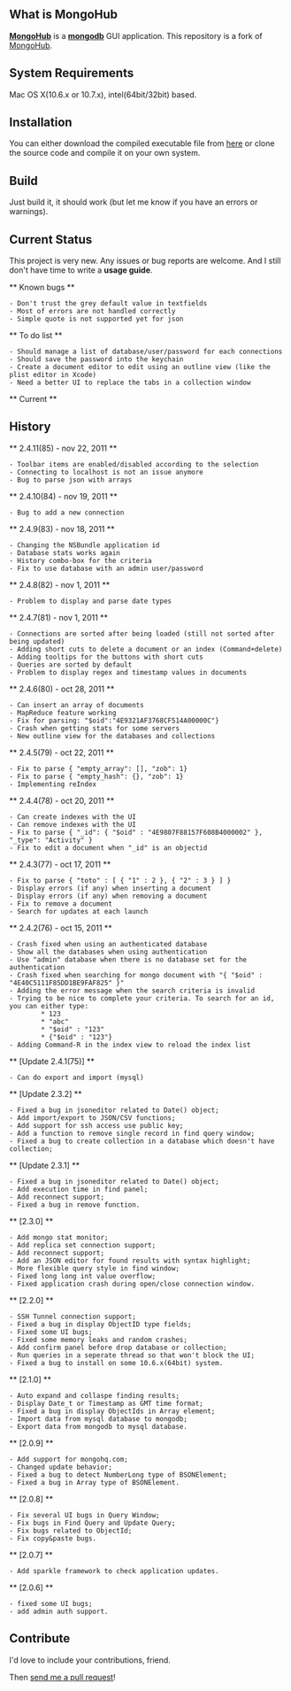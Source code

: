 ## What is MongoHub
**[MongoHub](http://mongohub.todayclose.com/)** is a **[mongodb](http://mongodb.org)** GUI application.
This repository is a fork of [MongoHub](https://github.com/bububa/MongoHub-Mac).

## System Requirements

Mac OS X(10.6.x or 10.7.x), intel(64bit/32bit) based.

## Installation

You can either download the compiled executable file from [here](https://github.com/downloads/fotonauts/MongoHub-Mac/MongoHub.zip) 
or clone the source code and compile it on your own system.

## Build

Just build it, it should work (but let me know if you have an errors or warnings).

## Current Status

This project is very new. Any issues or bug reports are welcome. And I still don't have time to write a **usage guide**.

** Known bugs **
    
    - Don't trust the grey default value in textfields
    - Most of errors are not handled correctly
    - Simple quote is not supported yet for json

** To do list **
    
    - Should manage a list of database/user/password for each connections
    - Should save the password into the keychain
    - Create a document editor to edit using an outline view (like the plist editor in Xcode)
    - Need a better UI to replace the tabs in a collection window
    
** Current **
    
## History

** 2.4.11(85) - nov 22, 2011 **

    - Toolbar items are enabled/disabled according to the selection
    - Connecting to localhost is not an issue anymore
    - Bug to parse json with arrays

** 2.4.10(84) - nov 19, 2011 **

    - Bug to add a new connection

** 2.4.9(83) - nov 18, 2011 **

    - Changing the NSBundle application id
    - Database stats works again
    - History combo-box for the criteria
    - Fix to use database with an admin user/password

** 2.4.8(82) - nov 1, 2011 **

    - Problem to display and parse date types
    
** 2.4.7(81) - nov 1, 2011 **
    
    - Connections are sorted after being loaded (still not sorted after being updated)
    - Adding short cuts to delete a document or an index (Command+delete)
    - Adding tooltips for the buttons with short cuts
    - Queries are sorted by default
    - Problem to display regex and timestamp values in documents

** 2.4.6(80) - oct 28, 2011 **
    
    - Can insert an array of documents
    - MapReduce feature working
    - Fix for parsing: "$oid":"4E9321AF3768CF514A00000C"}
    - Crash when getting stats for some servers
    - New outline view for the databases and collections

** 2.4.5(79) - oct 22, 2011 **

    - Fix to parse { "empty_array": [], "zob": 1}
    - Fix to parse { "empty_hash": {}, "zob": 1}
    - Implementing reIndex

** 2.4.4(78) - oct 20, 2011 **

    - Can create indexes with the UI
    - Can remove indexes with the UI
    - Fix to parse { "_id": { "$oid" : "4E9807F88157F608B4000002" }, "_type": "Activity" }
    - Fix to edit a document when "_id" is an objectid

** 2.4.3(77) - oct 17, 2011 **

    - Fix to parse { "toto" : [ { "1" : 2 }, { "2" : 3 } ] }
    - Display errors (if any) when inserting a document
    - Display errors (if any) when removing a document
    - Fix to remove a document
    - Search for updates at each launch

** 2.4.2(76) - oct 15, 2011 **

    - Crash fixed when using an authenticated database
    - Show all the databases when using authentication
    - Use "admin" database when there is no database set for the authentication
    - Crash fixed when searching for mongo document with "{ "$oid" : "4E40C5111F85DD1BE9FAF825" }"
    - Adding the error message when the search criteria is invalid
    - Trying to be nice to complete your criteria. To search for an id, you can either type: 
            * 123
            * "abc"
            * "$oid" : "123"
            * {"$oid" : "123"}
    - Adding Command-R in the index view to reload the index list


** [Update 2.4.1(75)] **
    
    - Can do export and import (mysql)

** [Update 2.3.2] **
	
	- Fixed a bug in jsoneditor related to Date() object;
	- Add import/export to JSON/CSV functions;
	- Add support for ssh access use public key;
	- Add a function to remove single record in find query window;
	- Fixed a bug to create collection in a database which doesn't have collection;
	
** [Update 2.3.1] **
	
	- Fixed a bug in jsoneditor related to Date() object;
	- Add execution time in find panel;
	- Add reconnect support;
	- Fixed a bug in remove function.

** [2.3.0] **
	
	- Add mongo stat monitor;
	- Add replica set connection support;
	- Add reconnect support;
	- Add an JSON editor for found results with syntax highlight;
	- More flexible query style in find window;
	- Fixed long long int value overflow;
	- Fixed application crash during open/close connection window.

** [2.2.0] **
	
	- SSH Tunnel connection support;
	- Fixed a bug in display ObjectID type fields;
	- Fixed some UI bugs;
	- Fixed some memory leaks and random crashes;
	- Add confirm panel before drop database or collection;
	- Run queries in a seperate thread so that won't block the UI;
	- Fixed a bug to install on some 10.6.x(64bit) system.

** [2.1.0] **
	
	- Auto expand and collaspe finding results;
	- Display Date_t or Timestamp as GMT time format;
	- Fixed a bug in display ObjectIds in Array element;
	- Import data from mysql database to mongodb;
	- Export data from mongodb to mysql database.

** [2.0.9] **
	
	- Add support for mongohq.com;
	- Changed update behavior;
	- Fixed a bug to detect NumberLong type of BSONElement;
	- Fixed a bug in Array type of BSONElement.

** [2.0.8] **
	
	- Fix several UI bugs in Query Window;
	- Fix bugs in Find Query and Update Query;
	- Fix bugs related to ObjectId;
	- Fix copy&paste bugs.

** [2.0.7] **
	
	- Add sparkle framework to check application updates.

** [2.0.6] **
	
	- fixed some UI bugs;
	- add admin auth support.

## Contribute

I'd love to include your contributions, friend.

Then [send me a pull request](https://github.com/fotonauts/MongoHub-Mac/pull/new/master)!
